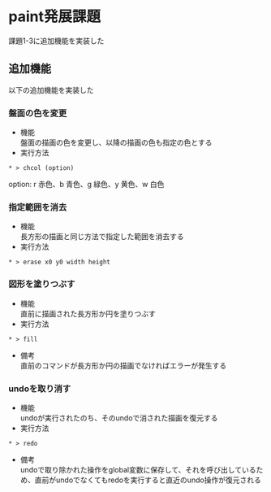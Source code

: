 # paint発展課題
課題1-3に追加機能を実装した 

## 追加機能
以下の追加機能を実装した

### 盤面の色を変更
- 機能  
盤面の描画の色を変更し、以降の描画の色も指定の色とする
- 実行方法
```
* > chcol (option)
```
option: r 赤色、b 青色、g 緑色、y 黄色、w 白色  

### 指定範囲を消去
- 機能  
長方形の描画と同じ方法で指定した範囲を消去する
- 実行方法
```
* > erase x0 y0 width height
```

### 図形を塗りつぶす
- 機能  
直前に描画された長方形か円を塗りつぶす  
- 実行方法  
```
* > fill
```
- 備考  
直前のコマンドが長方形か円の描画でなければエラーが発生する

### undoを取り消す
- 機能  
undoが実行されたのち、そのundoで消された描画を復元する  
- 実行方法  
```
* > redo
```
- 備考  
undoで取り除かれた操作をglobal変数に保存して、それを呼び出しているため、直前がundoでなくてもredoを実行すると直近のundo操作が復元される